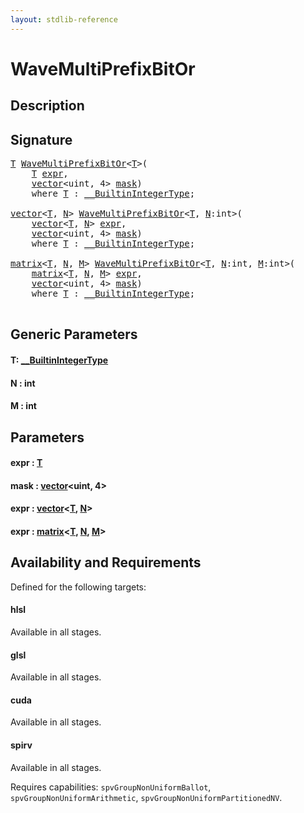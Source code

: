 ```yaml
---
layout: stdlib-reference
---
```


# WaveMultiPrefixBitOr

## Description





## Signature 

<pre>
<a href="wavemultiprefixbitor-049fi.html#typeparam-T" class="code_type">T</a> <a href="wavemultiprefixbitor-049fi.html">WaveMultiPrefixBitOr</a>&lt;<a href="wavemultiprefixbitor-049fi.html#typeparam-T" class="code_type">T</a>&gt;(
    <a href="wavemultiprefixbitor-049fi.html#typeparam-T" class="code_type">T</a> <a href="wavemultiprefixbitor-049fi.html#decl-expr" class="code_param">expr</a>,
    <a href="../types/vector/index.html" class="code_type">vector</a>&lt;<span class="code_keyword">uint</span>, 4&gt; <a href="wavemultiprefixbitor-049fi.html#decl-mask" class="code_param">mask</a>)
    <span class='code_keyword'>where</span> <a href="wavemultiprefixbitor-049fi.html#typeparam-T" class="code_type">T</a> : <a href="../interfaces/0_builtinintegertype-029g/index.html" class="code_type">__BuiltinIntegerType</a>;

<a href="../types/vector/index.html" class="code_type">vector</a>&lt;<a href="wavemultiprefixbitor-049fi.html#typeparam-T" class="code_type">T</a>, <a href="wavemultiprefixbitor-049fi.html#decl-N" class="code_var">N</a>&gt; <a href="wavemultiprefixbitor-049fi.html">WaveMultiPrefixBitOr</a>&lt;<a href="wavemultiprefixbitor-049fi.html#typeparam-T" class="code_type">T</a>, <a href="wavemultiprefixbitor-049fi.html#decl-N" class="code_var">N</a>:<span class="code_keyword">int</span>&gt;(
    <a href="../types/vector/index.html" class="code_type">vector</a>&lt;<a href="wavemultiprefixbitor-049fi.html#typeparam-T" class="code_type">T</a>, <a href="wavemultiprefixbitor-049fi.html#decl-N" class="code_var">N</a>&gt; <a href="wavemultiprefixbitor-049fi.html#decl-expr" class="code_param">expr</a>,
    <a href="../types/vector/index.html" class="code_type">vector</a>&lt;<span class="code_keyword">uint</span>, 4&gt; <a href="wavemultiprefixbitor-049fi.html#decl-mask" class="code_param">mask</a>)
    <span class='code_keyword'>where</span> <a href="wavemultiprefixbitor-049fi.html#typeparam-T" class="code_type">T</a> : <a href="../interfaces/0_builtinintegertype-029g/index.html" class="code_type">__BuiltinIntegerType</a>;

<a href="../types/matrix/index.html" class="code_type">matrix</a>&lt;<a href="wavemultiprefixbitor-049fi.html#typeparam-T" class="code_type">T</a>, <a href="wavemultiprefixbitor-049fi.html#decl-N" class="code_var">N</a>, <a href="wavemultiprefixbitor-049fi.html#decl-M" class="code_var">M</a>&gt; <a href="wavemultiprefixbitor-049fi.html">WaveMultiPrefixBitOr</a>&lt;<a href="wavemultiprefixbitor-049fi.html#typeparam-T" class="code_type">T</a>, <a href="wavemultiprefixbitor-049fi.html#decl-N" class="code_var">N</a>:<span class="code_keyword">int</span>, <a href="wavemultiprefixbitor-049fi.html#decl-M" class="code_var">M</a>:<span class="code_keyword">int</span>&gt;(
    <a href="../types/matrix/index.html" class="code_type">matrix</a>&lt;<a href="wavemultiprefixbitor-049fi.html#typeparam-T" class="code_type">T</a>, <a href="wavemultiprefixbitor-049fi.html#decl-N" class="code_var">N</a>, <a href="wavemultiprefixbitor-049fi.html#decl-M" class="code_var">M</a>&gt; <a href="wavemultiprefixbitor-049fi.html#decl-expr" class="code_param">expr</a>,
    <a href="../types/vector/index.html" class="code_type">vector</a>&lt;<span class="code_keyword">uint</span>, 4&gt; <a href="wavemultiprefixbitor-049fi.html#decl-mask" class="code_param">mask</a>)
    <span class='code_keyword'>where</span> <a href="wavemultiprefixbitor-049fi.html#typeparam-T" class="code_type">T</a> : <a href="../interfaces/0_builtinintegertype-029g/index.html" class="code_type">__BuiltinIntegerType</a>;

</pre>

## Generic Parameters

####  <a id="typeparam-T"></a>T: [\_\_BuiltinIntegerType](../interfaces/0_builtinintegertype-029g/index.html)
####  <a id="decl-N"></a>N  : int
####  <a id="decl-M"></a>M  : int

## Parameters

####  <a id="decl-expr"></a>expr  : [T](wavemultiprefixbitor-049fi.html#typeparam-T)
####  <a id="decl-mask"></a>mask  : [vector](../types/vector/index.html)\<uint, 4\>
####  <a id="decl-expr"></a>expr  : [vector](../types/vector/index.html)\<[T](../types/vector/index.html#typeparam-T), [N](../types/vector/index.html#decl-N)\>
####  <a id="decl-expr"></a>expr  : [matrix](../types/matrix/index.html)\<[T](.html), [N](../types/matrix/index.html#decl-N), [M](../types/matrix/index.html#decl-M)\>

## Availability and Requirements

Defined for the following targets:

#### hlsl
Available in all stages.

#### glsl
Available in all stages.

#### cuda
Available in all stages.

#### spirv
Available in all stages.

Requires capabilities: `spvGroupNonUniformBallot`, `spvGroupNonUniformArithmetic`, `spvGroupNonUniformPartitionedNV`.


